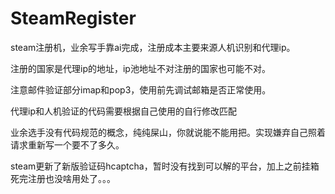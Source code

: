 # SteamRegister
steam注册机，业余写手靠ai完成，注册成本主要来源人机识别和代理ip。

注册的国家是代理ip的地址，ip池地址不对注册的国家也可能不对。

注意邮件验证部分imap和pop3，使用前先调试邮箱是否正常使用。

代理ip和人机验证的代码需要根据自己使用的自行修改匹配

业余选手没有代码规范的概念，纯纯屎山，你就说能不能用把。实现嫌弃自己照着请求重新写一个要不了多久。

steam更新了新版验证码hcaptcha，暂时没有找到可以解的平台，加上之前挂箱死完注册也没啥用处了。。。

